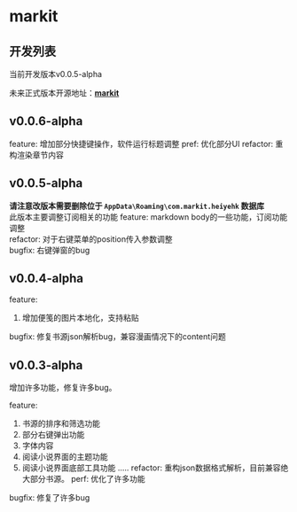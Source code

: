 # markit
## 开发列表
当前开发版本v0.0.5-alpha

未来正式版本开源地址：**[markit](https://github.com/heiyehk/markit)**

## v0.0.6-alpha
feature: 增加部分快捷键操作，软件运行标题调整
pref: 优化部分UI
refactor: 重构渲染章节内容

## v0.0.5-alpha
**请注意改版本需要删除位于 `AppData\Roaming\com.markit.heiyehk` 数据库**   
此版本主要调整订阅相关的功能
feature: markdown body的一些功能，订阅功能调整  
refactor: 对于右键菜单的position传入参数调整  
bugfix: 右键弹窗的bug  

## v0.0.4-alpha
feature:
1. 增加便笺的图片本地化，支持粘贴

bugfix:
修复书源json解析bug，兼容漫画情况下的content问题

## v0.0.3-alpha
增加许多功能，修复许多bug。

feature:
1. 书源的排序和筛选功能
2. 部分右键弹出功能
3. 字体内容
4. 阅读小说界面的主题功能
5. 阅读小说界面底部工具功能
.....
refactor: 重构json数据格式解析，目前兼容绝大部分书源。
perf: 优化了许多功能

bugfix: 修复了许多bug

